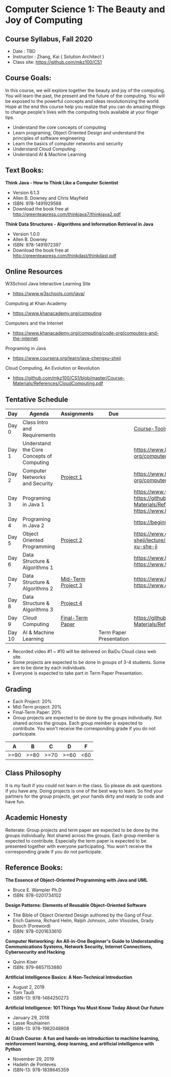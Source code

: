 # Computer Science 1: The Beauty and Joy of Computing
## Course Syllabus, Fall 2020 
 
* Date : TBD
* Instructor : Zhang, Kai { Solution Architect }
* Class site: https://github.com/mkz100/CS1

## Course Goals:  

In this course, we will explore together the beauty and joy of the computing. 
You will learn the past, the present and the future of the computing. You will be exposed to the powerful concepts and ideas revolutionizing the world. 
Hope at the end this course help you realize that you can do amazing things to change people's lives with the computing tools available at your finger tips.

* Understand the core concepts of computing
* Learn programing, Object Oriented Design and understand the principles of software engineering
* Learn the basics of computer networks and security
* Understand Cloud Computing
* Understand AI & Machine Learning

## Text Books: 

**Think Java - How to Think Like a Computer Scientist**
* Version 6.1.3
* Allen B. Downey and Chris Mayfield
* ISBN: 978-1491929568
* Download the book free at http://greenteapress.com/thinkjava7/thinkjava2.pdf
  
**Think Data Structures - Algorithms and Information Retrieval in Java**
* Version 1.0.0
* Allen B. Downey
* ISBN: 978-1491972397
* Download the book free at http://greenteapress.com/thinkdast/thinkdast.pdf
  

## Online Resources

W3School Java Interactive Learning Site
* https://www.w3schools.com/java/

Computing at Khan Academy
* https://www.khanacademy.org/computing

Computers and the Internet
* https://www.khanacademy.org/computing/code-org/computers-and-the-internet

Programing in Java
* https://www.coursera.org/learn/java-chengxu-sheji

Cloud Computing, An Evolution or Revolution
* https://github.com/mkz100/CS1/blob/master/Course-Materials/References/CloudComputing.pdf


## Tentative Schedule
  
| Day | Agenda | Assignments | Due  | Comments  |
|---|---|---|---|---|
| Day 0 | Class Intro and Requirements |   |   | [Course-Tools.md](Course-Tools.md) |
| Day 1 | Understand the Core Concepts of Computing |   |   | https://www.khanacademy.org/computing/code-org/computers-and-the-internet  |
| Day 2 | Computer Networks and Security | [Project 1](https://github.com/mkz100/CS1-Students/blob/master/projects/project1/README.md) | | https://www.khanacademy.org/computing/code-org/computers-and-the-internet#internet-works  |
| Day 3 | Programing in Java 1 |  |   | https://www.w3schools.com/java, https://github.com/mkz100/CS1/blob/master/Course-Materials/References/Java-Programming-1-BJU.pdf, https://www.liaoxuefeng.com/wiki/1252599548343744 |
| Day 4 | Programing in Java 2 |  |   | https://beginnersbook.com/2013/04/oops-concepts/  |
| Day 5 | Object Oriented Programming | [Project 2](https://github.com/mkz100/CS1-Students/blob/master/projects/project2/README.md) |  | https://www.coursera.org/learn/java-chengxu-sheji/lecture/cHkrB/1-2-1-mian-xiang-dui-xiang-cheng-xu-she-ji |
| Day 6 | Data Structure & Algorithms 1 |  |   | https://www.bilibili.com/video/BV1F54y1Q7Tp?p=1, https://www.toptal.com/developers/sorting-algorithms |
| Day 7 | Data Structure & Algorithms 2 | [Mid-Term Project 3](https://github.com/mkz100/CS1-Students/blob/master/projects/project3/README.md) |  | https://www.bigocheatsheet.com, https://www.cs.usfca.edu/~galles/visualization/Algorithms.html |
| Day 8 | Data Structure & Algorithms 3 | [Project 4](https://github.com/mkz100/CS1-Students/blob/master/projects/project4/README.md) | |  |
| Day 9 | Cloud Computing | [Final-Term Paper](https://github.com/mkz100/CS1-Students/blob/master/projects/termpaper/README.md) |  | https://github.com/mkz100/CS1/blob/master/Course-Materials/References/CloudComputing.pdf |
| Day 10 | AI & Machine Learning |  | Term Paper Presentation |   |

* Recorded video #1 ~ #10 will be delivered on BaiDu Cloud class web site. 
* Some projects are expected to be done in groups of 3-4 students. Some are to be done by each individuals.
* Everyone is expected to take part in Term Paper Presentation.

## Grading
* Each Project: 20% 
* Mid-Term project: 20%
* Final-Term Paper: 20%
* Group projects are expected to be done by the groups individually. Not shared across the groups. Each group member is expected to contribute. You won't receive the corresponding grade if you do not participate.

| A | B | C | D  | F  |
|---|---|---|---|---|
| >=90 | >=80 | >=70 | >=60 | <60

## Class Philosophy
It is my fault if you could not learn in the class. So please do ask questions if you have any. Doing projects is one of the best way to learn. So find your partners for the group projects, get your hands dirty and ready to code and have fun.

## Academic Honesty
Reiterate: Group projects and term paper are expected to be done by the groups individually. Not shared across the groups. Each group member is expected to contribute. Especially the term paper is expected to be presented together with everyone participating. You won't receive the corresponding grade if you do not participate.

## Reference Books: 

**The Essence of Object-Oriented Programming with Java and UML**
* Bruce E. Wampler Ph.D
* ISBN: 978-0201734102

**Design Patterns: Elements of Reusable Object-Oriented Software**
* The Bible of Object Oriented Design authored by the Gang of Four.
* Erich Gamma, Richard Helm, Ralph Johnson, John Vlissides, Grady Booch (Foreword)
* ISBN: 978-0201633610

**Computer Networking: An All-in-One Beginner's Guide to Understanding Communications Systems, Network Security, Internet Connections, Cybersecurity and Hacking**
* Quinn Kiser 
* ISBN: 979-8657153880

**Artificial Intelligence Basics: A Non-Technical Introduction**
* August 2, 2019
* Tom Taulli
* ISBN-13: 978-1484250273
  
**Artificial Intelligence: 101 Things You Must Know Today About Our Future**
* January 29, 2018
* Lasse Rouhiainen
* ISBN-13: 978-1982048808

**AI Crash Course: A fun and hands-on introduction to machine learning, reinforcement learning, deep learning, and artificial intelligence with Python**
* November 29, 2019
* Hadelin de Ponteves
* ISBN-13: 978-1838645359
 
